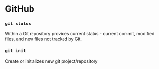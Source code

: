 # GitHub
### `git status`<br/>
Within a Git repository provides current status - current commit, modified files, and new files not tracked by Git.<br/>
### `git init`<br/>
Create or initializes new git project/repository<br/>
